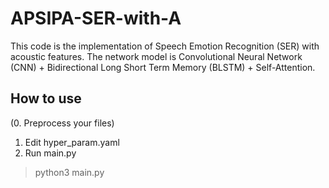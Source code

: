 # APSIPA-SER-with-A

This code is the implementation of Speech Emotion Recognition (SER) with acoustic features.
The network model is Convolutional Neural Network (CNN) + Bidirectional Long Short Term Memory (BLSTM) + Self-Attention.

## How to use
(0. Preprocess your files)
1. Edit hyper_param.yaml
2. Run main.py
> python3 main.py
